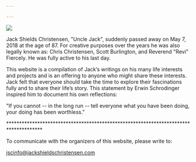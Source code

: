 ```yaml
---

---
```

![](/uncle-jack-in-hawaii.jpg)

Jack Shields Christensen, "Uncle Jack", suddenly passed away on May 7, 2018 at the age of 87. For creative purposes over the years he was also legally known as: Chris Christensen, Scott Burlington, and Reverend "Revi" Fiercely. He was fully active to his last day.

This website is a compilation of Jack’s writings on his many life interests and projects and is an offering to anyone who might share these interests. Jack felt that everyone should take the time to explore their fascinations fully and to share their life’s story. This statement by Erwin Schrodinger inspired him to document his own reflections:

"If you cannot -- in the long run -- tell everyone what you have been doing, your doing has been worthless."

\*************************************************************************************

To communicate with the organizers of this website, please write to:

jscinfo@jackshieldschristensen.com